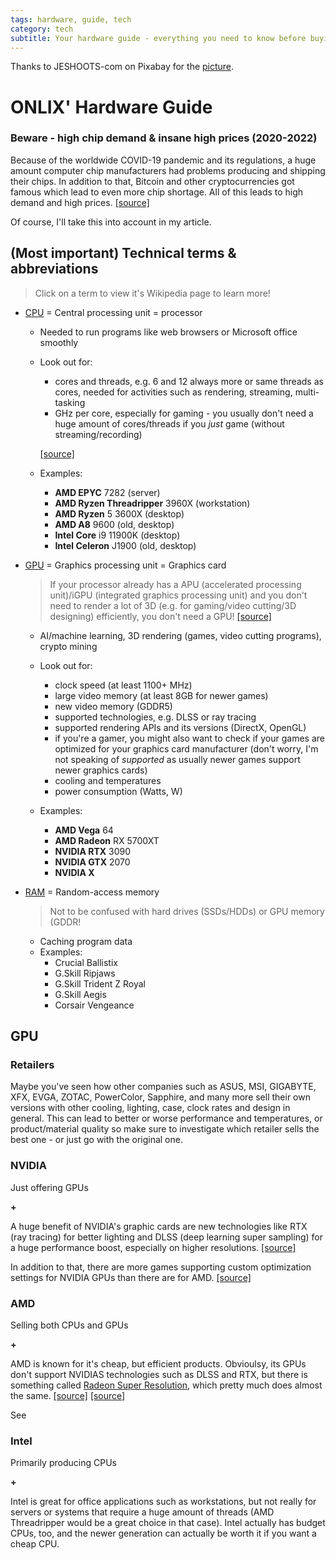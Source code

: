 ```yaml
---
tags: hardware, guide, tech
category: tech
subtitle: Your hardware guide - everything you need to know before buying a PC('s parts)
---
```


Thanks to JESHOOTS-com on Pixabay for the [picture](https://pixabay.com/photos/pc-hardware-man-personal-computer-5737958/).

# ONLIX' Hardware Guide

### Beware - high chip demand & insane high prices (2020-2022)
Because of the worldwide COVID-19 pandemic and its regulations, a huge amount computer chip manufacturers had problems producing and shipping their chips. In addition to that, Bitcoin and other cryptocurrencies got famous which lead to even more chip shortage. All of this leads to high demand and high prices. [[source]](https://www.thestreet.com/investing/chip-prices-spiking-high-demand-and-supply-chain-disruptions)

Of course, I'll take this into account in my article.

## (Most important) Technical terms & abbreviations
> Click on a term to view it's Wikipedia page to learn more!

- [CPU](https://en.wikipedia.org/wiki/Central_processing_unit) = Central processing unit = processor
    - Needed to run programs like web browsers or Microsoft office smoothly

    - Look out for:
        - cores and threads, e.g. 6 and 12 always more or same threads as cores, needed for activities such as rendering, streaming, multi-tasking
        - GHz per core, especially for gaming - you usually don't need a huge amount of cores/threads if you *just* game (without streaming/recording)
    
        [[source]](https://pcmecca.com/are-threadripper-cpus-good-for-gaming/)

    - Examples:
        - **AMD EPYC** 7282 (server)
        - **AMD Ryzen Threadripper** 3960X (workstation)
        - **AMD Ryzen** 5 3600X (desktop)
        - **AMD A8** 9600 (old, desktop)
        - **Intel Core** i9 11900K (desktop)
        - **Intel Celeron** J1900 (old, desktop)

- [GPU](https://en.wikipedia.org/wiki/Graphics_processing_unit) = Graphics processing unit = Graphics card
    > If your processor already has a APU (accelerated processing unit)/iGPU (integrated graphics processing unit) and you don't need to render a lot of 3D (e.g. for gaming/video cutting/3D designing) efficiently, you don't need a GPU! [[source]](https://www.makeuseof.com/tag/apu-technology-explained/)

    - AI/machine learning, 3D rendering (games, video cutting programs), crypto mining

    - Look out for:
        - clock speed (at least 1100+ MHz)
        - large video memory (at least 8GB for newer games)
        - new video memory (GDDR5)
        - supported technologies, e.g. DLSS or ray tracing
        - supported rendering APIs and its versions (DirectX, OpenGL)
        - if you're a gamer, you might also want to check if your games are optimized for your graphics card manufacturer (don't worry, I'm not speaking of *supported* as usually newer games support newer graphics cards)
        - cooling and temperatures
        - power consumption (Watts, W)

    - Examples:
        - **AMD Vega** 64
        - **AMD Radeon** RX 5700XT 
        - **NVIDIA RTX** 3090
        - **NVIDIA GTX** 2070 
        - **NVIDIA X**


- [RAM](https://en.wikipedia.org/wiki/Random-access_memory) = Random-access memory
    > Not to be confused with hard drives (SSDs/HDDs) or GPU memory (GDDR!
    - Caching program data
    - Examples:
        - Crucial Ballistix
        - G.Skill Ripjaws
        - G.Skill Trident Z Royal
        - G.Skill Aegis
        - Corsair Vengeance

## GPU
### Retailers
Maybe you've seen how other companies such as ASUS, MSI, GIGABYTE, XFX, EVGA, ZOTAC, PowerColor, Sapphire, and many more sell their own versions with other cooling, lighting, case, clock rates and design in general. This can lead to better or worse performance and temperatures, or product/material quality so make sure to investigate which retailer sells the best one - or just go with the original one.


### NVIDIA
Just offering GPUs

**+**

A huge benefit of NVIDIA's graphic cards are new technologies like RTX (ray tracing) for better lighting and DLSS (deep learning super sampling) for a huge performance boost, especially on higher resolutions.  [[source]](https://www.NVIDIA.com/en-us/geforce/technologies/dlss/?nvid=nv-int-gfhm-55050#cid=gf40_nv-int-gfhm_en-us)

In addition to that, there are more games supporting custom optimization settings for NVIDIA GPUs than there are for AMD. [[source]](https://www.nvidia.com/en-us/geforce/geforce-experience/games/)

### AMD
Selling both CPUs and GPUs

**+**

AMD is known for it's cheap, but efficient products. Obvioulsy, its GPUs don't support NVIDIAS technologies such as DLSS and RTX, but there is something called [Radeon Super Resolution](https://www.amd.com/en/technologies/radeon-super-resolution), which pretty much does almost the same. [[source]](https://www.linkedin.com/pulse/amd-vs-NVIDIA-which-should-you-buy-matrix-warehouse-official) [[source]](https://www.gamingscan.com/NVIDIA-vs-amd/)

See

### Intel
Primarily producing CPUs

**+**

Intel is great for office applications such as workstations, but not really for servers or systems that require a huge amount of threads (AMD Threadripper would be a great choice in that case). Intel actually has budget CPUs, too, and the newer generation can actually be worth it if you want a cheap CPU.
